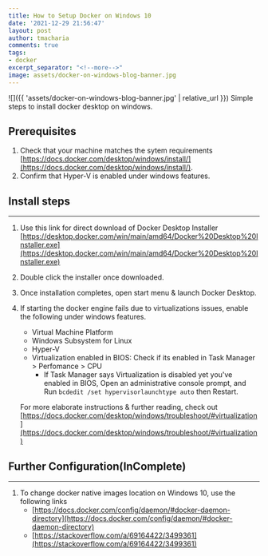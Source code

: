 ```yaml
---
title: How to Setup Docker on Windows 10
date: '2021-12-29 21:56:47'
layout: post
author: tmacharia
comments: true
tags:
- docker
excerpt_separator: "<!--more-->"
image: assets/docker-on-windows-blog-banner.jpg
---
```


![]({{ 'assets/docker-on-windows-blog-banner.jpg' | relative_url }})
Simple steps to install docker desktop on windows.
<!--more-->
## Prerequisites

1. Check that your machine matches the sytem requirements [https://docs.docker.com/desktop/windows/install/](https://docs.docker.com/desktop/windows/install/).
2. Confirm that Hyper-V is enabled under windows features.

## Install steps
-------------
1. Use this link for direct download of Docker Desktop Installer 
	   [https://desktop.docker.com/win/main/amd64/Docker%20Desktop%20Installer.exe](https://desktop.docker.com/win/main/amd64/Docker%20Desktop%20Installer.exe)
2. Double click the installer once downloaded.
3. Once installation completes, open start menu & launch Docker Desktop.
4. If starting the docker engine fails due to virtualizations issues, enable the following under windows features.
	- Virtual Machine Platform
	- Windows Subsystem for Linux
	- Hyper-V
	- Virtualization enabled in BIOS: Check if its enabled in Task Manager > Perfomance > CPU
		- If Task Manager says Virtualization is disabled yet you've enabled in BIOS, 
		  Open an administrative console prompt, and Run `bcdedit /set hypervisorlaunchtype auto` then Restart.

	For more elaborate instructions & further reading, check out [https://docs.docker.com/desktop/windows/troubleshoot/#virtualization](https://docs.docker.com/desktop/windows/troubleshoot/#virtualization)

## Further Configuration(InComplete)
----------------------------------
1. To change docker native images location on Windows 10, use the following links
	- [https://docs.docker.com/config/daemon/#docker-daemon-directory](https://docs.docker.com/config/daemon/#docker-daemon-directory)
	- [https://stackoverflow.com/a/69164422/3499361](https://stackoverflow.com/a/69164422/3499361)

